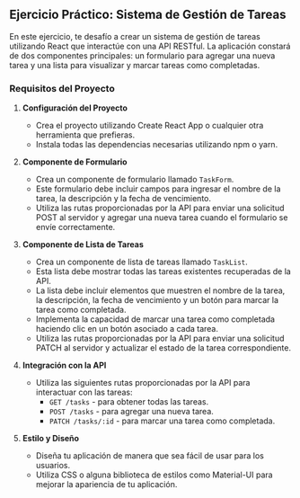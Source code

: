 ## Ejercicio Práctico: Sistema de Gestión de Tareas

En este ejercicio, te desafío a crear un sistema de gestión de tareas utilizando React que interactúe con una API RESTful. La aplicación constará de dos componentes principales: un formulario para agregar una nueva tarea y una lista para visualizar y marcar tareas como completadas.

### Requisitos del Proyecto

1. **Configuración del Proyecto**

   - Crea el proyecto utilizando Create React App o cualquier otra herramienta que prefieras.
   - Instala todas las dependencias necesarias utilizando npm o yarn.

2. **Componente de Formulario**

   - Crea un componente de formulario llamado `TaskForm`.
   - Este formulario debe incluir campos para ingresar el nombre de la tarea, la descripción y la fecha de vencimiento.
   - Utiliza las rutas proporcionadas por la API para enviar una solicitud POST al servidor y agregar una nueva tarea cuando el formulario se envíe correctamente.

3. **Componente de Lista de Tareas**

   - Crea un componente de lista de tareas llamado `TaskList`.
   - Esta lista debe mostrar todas las tareas existentes recuperadas de la API.
   - La lista debe incluir elementos que muestren el nombre de la tarea, la descripción, la fecha de vencimiento y un botón para marcar la tarea como completada.
   - Implementa la capacidad de marcar una tarea como completada haciendo clic en un botón asociado a cada tarea.
   - Utiliza las rutas proporcionadas por la API para enviar una solicitud PATCH al servidor y actualizar el estado de la tarea correspondiente.

4. **Integración con la API**

   - Utiliza las siguientes rutas proporcionadas por la API para interactuar con las tareas:
     - `GET /tasks` - para obtener todas las tareas.
     - `POST /tasks` - para agregar una nueva tarea.
     - `PATCH /tasks/:id` - para marcar una tarea como completada.

5. **Estilo y Diseño**

   - Diseña tu aplicación de manera que sea fácil de usar para los usuarios.
   - Utiliza CSS o alguna biblioteca de estilos como Material-UI para mejorar la apariencia de tu aplicación.
